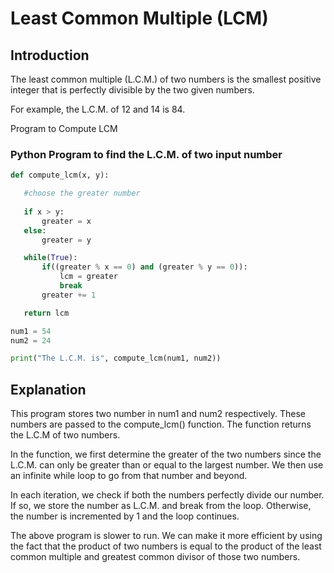 # Least Common Multiple (LCM)
## Introduction
The least common multiple (L.C.M.) of two numbers is the smallest positive integer that is perfectly divisible by the two given numbers.

For example, the L.C.M. of 12 and 14 is 84.

Program to Compute LCM
### Python Program to find the L.C.M. of two input number
```python
def compute_lcm(x, y):

   #choose the greater number
   
   if x > y:
       greater = x
   else:
       greater = y

   while(True):
       if((greater % x == 0) and (greater % y == 0)):
           lcm = greater
           break
       greater += 1

   return lcm

num1 = 54
num2 = 24

print("The L.C.M. is", compute_lcm(num1, num2))
```
## Explanation

This program stores two number in num1 and num2 respectively. These numbers are passed to the compute_lcm() function. The function returns the L.C.M of two numbers.

In the function, we first determine the greater of the two numbers since the L.C.M. can only be greater than or equal to the largest number. We then use an infinite while loop to go from that number and beyond.

In each iteration, we check if both the numbers perfectly divide our number. If so, we store the number as L.C.M. and break from the loop. Otherwise, the number is incremented by 1 and the loop continues.

The above program is slower to run. We can make it more efficient by using the fact that the product of two numbers is equal to the product of the least common multiple and greatest common divisor of those two numbers.
